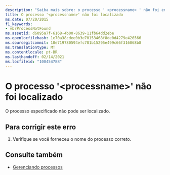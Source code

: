 ```yaml
---
description: "Saiba mais sobre: o processo ' <processname> ' não foi encontrado"
title: O processo '<processname>' não foi localizado
ms.date: 07/20/2015
f1_keywords:
- vbrProcessNotFound
ms.assetid: d6095a7f-6168-4b00-8639-11fb64dd2ebe
ms.openlocfilehash: 1e70a38cdee0b3e70153468f8de0d4279e426566
ms.sourcegitcommit: 10e719780594efc781b15295e499c66f316068b8
ms.translationtype: MT
ms.contentlocale: pt-BR
ms.lasthandoff: 02/14/2021
ms.locfileid: "100454788"
---
```

# <a name="process-processname-was-not-found"></a>O processo '\<processname>' não foi localizado

O processo especificado não pode ser localizado.  
  
## <a name="to-correct-this-error"></a>Para corrigir este erro  
  
1. Verifique se você forneceu o nome do processo correto.  
  
## <a name="see-also"></a>Consulte também

- [Gerenciando processos](/previous-versions/visualstudio/visual-studio-2008/z63bbakd(v=vs.90))
